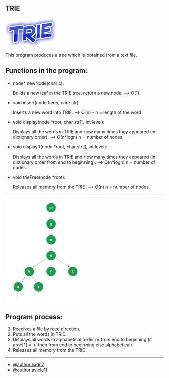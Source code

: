 **TRIE**
----

![](https://github.com/LIADN7/TRIE-on-C/blob/master/img/TRIE.png)


This program produces a tree which is obtained from a text file.

**Functions in the program:**
----

* node* newNode(char c):
  
  Builds a new leaf in the TRIE tree, return a new node. --> O(1)


* void insert(node *head, char* str):
  
  Inserts a new word into TRIE. --> O(n) -  n = length of the word


* void display(node *root, char str[], int level):
  
  Displays all the words in TRIE and how many times they appeared (in dictionary order). --> O(n*logn) n = number of nodes


* void displayR(node *root, char str[], int level):
  
  Displays all the words in TRIE and how many times they appeared (in dictionary order from end to beginning). --> O(n*logn) n = number of nodes.


* void trieFree(node *root):
  
  Releases all memory from the TRIE. --> O(n) n = number of nodes.



***

<img src="https://github.com/LIADN7/TRIE-on-C/blob/master/img/Trie.png" width=50% height=50%>


**Program process:**
----
1) Receives a file by reed direction.
2) Puts all the words in TRIE.
3) Displays all words in alphabetical order or from end to beginning (if argc[1] = 'r' then from end to beginning else alphabetical).
4) Releases all memory from the TRIE.

***

 * [@author liadn7](https://github.com/LIADN7)
 * [@author avielc11](https://github.com/avielc11)

